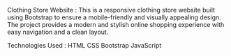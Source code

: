 Clothing Store Website :
This is a responsive clothing store website built using Bootstrap to ensure a mobile-friendly and visually appealing design. The project provides a modern and stylish online shopping experience with easy navigation and a clean layout.

Technologies Used :
HTML
CSS
Bootstrap 
JavaScript

